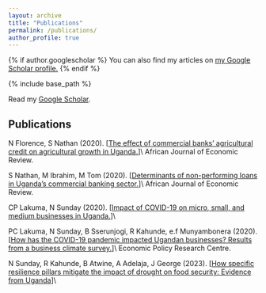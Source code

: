 ```yaml
---
layout: archive
title: "Publications"
permalink: /publications/
author_profile: true
---
```


{% if author.googlescholar %}
  You can also find my articles on <u><a href="{{author.googlescholar}}">my Google Scholar profile</a>.</u>
{% endif %}

{% include base_path %}

Read my [Google Scholar][google_scholar].

## Publications

N Florence, S Nathan (2020). [[The effect of commercial banks’ agricultural credit on agricultural growth in Uganda.][credit_blog]]\ African Journal of Economic Review.

S Nathan, M Ibrahim, M Tom (2020). [[Determinants of non-performing loans in Uganda’s commercial banking sector.][loans_blog]]\  African Journal of Economic Review.

CP Lakuma, N Sunday (2020). [[Impact of COVID-19 on micro, small, and medium businesses in Uganda.][covid_blog]]\

PC Lakuma, N Sunday, B Sserunjogi, R Kahunde, e.f Munyambonera (2020). [[How has the COVID-19 pandemic impacted Ugandan businesses? Results from a business climate survey.][covid_19]]\ Economic Policy Research Centre.

N Sunday, R Kahunde, B Atwine, A Adelaja, J George (2023). [[How specific resilience pillars mitigate the impact of drought on food security: Evidence from Uganda][drought_blog]]\


[credit_blog]: https://www.ajol.info/index.php/ajer/article/view/192203
[loans_blog]: https://www.ajol.info/index.php/ajer/article/view/192192
[covid_blog]: https://policycommons.net/artifacts/4139952/impact-of-covid-19-on-micro-small-and-medium-businesses-in-uganda/4948149/ 
[covid_19]: https://www.voced.edu.au/content/ngv:86700
[drought_blog]: https://link.springer.com/article/10.1007/s12571-022-01313-9
[google_scholar]: https://scholar.google.com/citations?user=Ma4dAkQAAAAJ&hl=en
